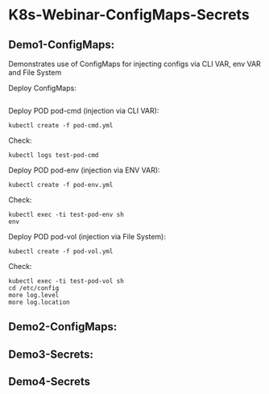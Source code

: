 # K8s-Webinar-ConfigMaps-Secrets

## Demo1-ConfigMaps:
Demonstrates use of ConfigMaps for injecting configs via CLI VAR, env VAR and File System

Deploy ConfigMaps:
```kubectl create -f configmap.yml
```

Deploy POD pod-cmd (injection via CLI VAR):
```
kubectl create -f pod-cmd.yml
```

Check:
```
kubectl logs test-pod-cmd
```


Deploy POD pod-env (injection via ENV VAR):
```
kubectl create -f pod-env.yml
```

Check:
```
kubectl exec -ti test-pod-env sh
env
```

Deploy POD pod-vol (injection via File System):
```
kubectl create -f pod-vol.yml
```

Check:
```
kubectl exec -ti test-pod-vol sh
cd /etc/config
more log.level
more log.location 
```


## Demo2-ConfigMaps:


## Demo3-Secrets:


## Demo4-Secrets
